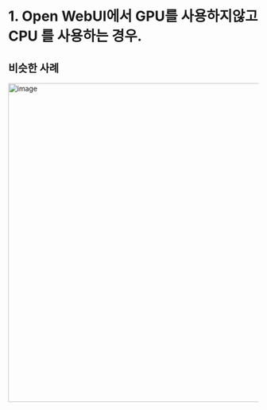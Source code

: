 # 1. Open WebUI에서 GPU를 사용하지않고 CPU 를 사용하는 경우. 

## 비슷한 사례 

<img width="832" height="642" alt="image" src="https://github.com/user-attachments/assets/18e5c004-6010-4bbf-a9c0-4d972c6504c2" />
